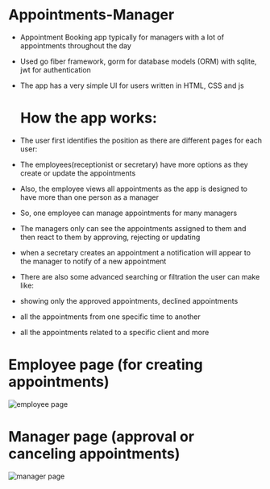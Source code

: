 # Appointments-Manager

- Appointment Booking app typically for managers with a lot of appointments throughout the day 
- Used go fiber framework, gorm for database models (ORM) with sqlite, jwt for authentication
- The app has a very simple UI for users written in HTML, CSS and js

  # How the app works:
- The user first identifies the position as there are different pages for each user:
- The employees(receptionist or secretary) have more options as they create or update the appointments
- Also, the employee views all appointments as the app is designed to have more than one person as a manager
- So, one employee can manage appointments for many managers
- The managers only can see the appointments assigned to them and then react to them by approving, rejecting or updating
- when a secretary creates an appointment a notification will appear to the manager to notify of a new appointment


- There are also some advanced searching or filtration the user can make like:
- showing only the approved appointments, declined appointments
- all the appointments from one specific time to another 
- all the appointments related to a specific client and more

# Employee page (for creating appointments)
![employee page](https://github.com/Mostafa-Elshahawy/Appointment-Booker_Go/assets/147338664/440185a1-2445-4916-97bc-bf524f0130d6)

# Manager page (approval or canceling appointments)
![manager page](https://github.com/Mostafa-Elshahawy/Appointment-Booker_Go/assets/147338664/3e019098-edec-4ad3-b103-4ec4cd62ce7d)
